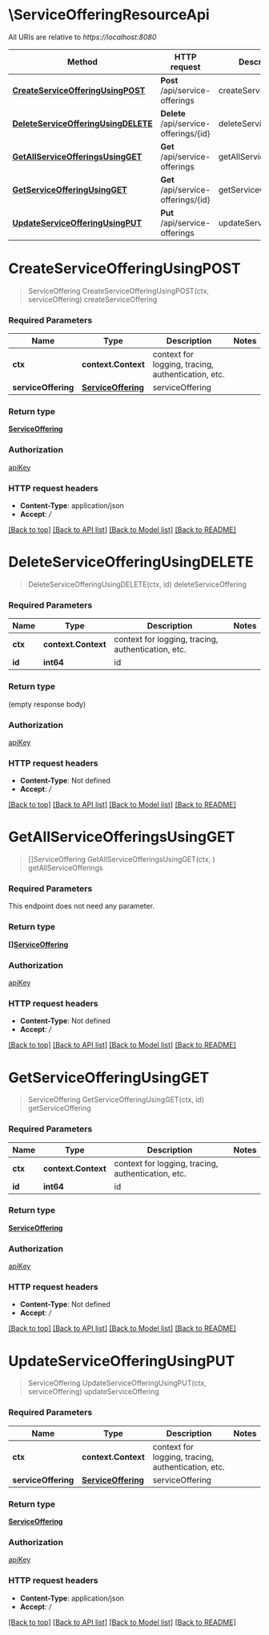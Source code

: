 # \ServiceOfferingResourceApi

All URIs are relative to *https://localhost:8080*

Method | HTTP request | Description
------------- | ------------- | -------------
[**CreateServiceOfferingUsingPOST**](ServiceOfferingResourceApi.md#CreateServiceOfferingUsingPOST) | **Post** /api/service-offerings | createServiceOffering
[**DeleteServiceOfferingUsingDELETE**](ServiceOfferingResourceApi.md#DeleteServiceOfferingUsingDELETE) | **Delete** /api/service-offerings/{id} | deleteServiceOffering
[**GetAllServiceOfferingsUsingGET**](ServiceOfferingResourceApi.md#GetAllServiceOfferingsUsingGET) | **Get** /api/service-offerings | getAllServiceOfferings
[**GetServiceOfferingUsingGET**](ServiceOfferingResourceApi.md#GetServiceOfferingUsingGET) | **Get** /api/service-offerings/{id} | getServiceOffering
[**UpdateServiceOfferingUsingPUT**](ServiceOfferingResourceApi.md#UpdateServiceOfferingUsingPUT) | **Put** /api/service-offerings | updateServiceOffering


# **CreateServiceOfferingUsingPOST**
> ServiceOffering CreateServiceOfferingUsingPOST(ctx, serviceOffering)
createServiceOffering

### Required Parameters

Name | Type | Description  | Notes
------------- | ------------- | ------------- | -------------
 **ctx** | **context.Context** | context for logging, tracing, authentication, etc.
  **serviceOffering** | [**ServiceOffering**](ServiceOffering.md)| serviceOffering | 

### Return type

[**ServiceOffering**](ServiceOffering.md)

### Authorization

[apiKey](../README.md#apiKey)

### HTTP request headers

 - **Content-Type**: application/json
 - **Accept**: */*

[[Back to top]](#) [[Back to API list]](../README.md#documentation-for-api-endpoints) [[Back to Model list]](../README.md#documentation-for-models) [[Back to README]](../README.md)

# **DeleteServiceOfferingUsingDELETE**
> DeleteServiceOfferingUsingDELETE(ctx, id)
deleteServiceOffering

### Required Parameters

Name | Type | Description  | Notes
------------- | ------------- | ------------- | -------------
 **ctx** | **context.Context** | context for logging, tracing, authentication, etc.
  **id** | **int64**| id | 

### Return type

 (empty response body)

### Authorization

[apiKey](../README.md#apiKey)

### HTTP request headers

 - **Content-Type**: Not defined
 - **Accept**: */*

[[Back to top]](#) [[Back to API list]](../README.md#documentation-for-api-endpoints) [[Back to Model list]](../README.md#documentation-for-models) [[Back to README]](../README.md)

# **GetAllServiceOfferingsUsingGET**
> []ServiceOffering GetAllServiceOfferingsUsingGET(ctx, )
getAllServiceOfferings

### Required Parameters
This endpoint does not need any parameter.

### Return type

[**[]ServiceOffering**](ServiceOffering.md)

### Authorization

[apiKey](../README.md#apiKey)

### HTTP request headers

 - **Content-Type**: Not defined
 - **Accept**: */*

[[Back to top]](#) [[Back to API list]](../README.md#documentation-for-api-endpoints) [[Back to Model list]](../README.md#documentation-for-models) [[Back to README]](../README.md)

# **GetServiceOfferingUsingGET**
> ServiceOffering GetServiceOfferingUsingGET(ctx, id)
getServiceOffering

### Required Parameters

Name | Type | Description  | Notes
------------- | ------------- | ------------- | -------------
 **ctx** | **context.Context** | context for logging, tracing, authentication, etc.
  **id** | **int64**| id | 

### Return type

[**ServiceOffering**](ServiceOffering.md)

### Authorization

[apiKey](../README.md#apiKey)

### HTTP request headers

 - **Content-Type**: Not defined
 - **Accept**: */*

[[Back to top]](#) [[Back to API list]](../README.md#documentation-for-api-endpoints) [[Back to Model list]](../README.md#documentation-for-models) [[Back to README]](../README.md)

# **UpdateServiceOfferingUsingPUT**
> ServiceOffering UpdateServiceOfferingUsingPUT(ctx, serviceOffering)
updateServiceOffering

### Required Parameters

Name | Type | Description  | Notes
------------- | ------------- | ------------- | -------------
 **ctx** | **context.Context** | context for logging, tracing, authentication, etc.
  **serviceOffering** | [**ServiceOffering**](ServiceOffering.md)| serviceOffering | 

### Return type

[**ServiceOffering**](ServiceOffering.md)

### Authorization

[apiKey](../README.md#apiKey)

### HTTP request headers

 - **Content-Type**: application/json
 - **Accept**: */*

[[Back to top]](#) [[Back to API list]](../README.md#documentation-for-api-endpoints) [[Back to Model list]](../README.md#documentation-for-models) [[Back to README]](../README.md)

